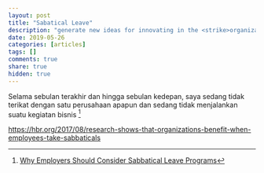 ```yaml
---
layout: post
title: "Sabatical Leave"
description: "generate new ideas for innovating in the <strike>organization</strike> life and helped <strike>them</strike>  me gain greater confidence in <strike>themselves</strike> myself as leaders"
date: 2019-05-26
categories: [articles]
tags: []
comments: true
share: true
hidden: true
---
```

Selama sebulan terakhir dan hingga sebulan kedepan, saya sedang tidak terikat dengan satu perusahaan apapun dan sedang tidak menjalankan suatu kegiatan bisnis [^1]


https://hbr.org/2017/08/research-shows-that-organizations-benefit-when-employees-take-sabbaticals



[^1]: [Why Employers Should Consider Sabbatical Leave Programs](https://www.thebalancecareers.com/why-employers-should-consider-sabbatical-leave-programs-4171929)

[^2]: Here is another.